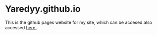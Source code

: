 # Yaredyy.github.io

This is the github pages website for my site, which can be accesed also accessed <a href="https://yaredyy.github.io"> here </a>.
